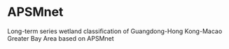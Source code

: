 # APSMnet
Long-term series wetland classification of Guangdong-Hong Kong-Macao Greater Bay Area based on APSMnet
